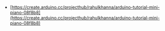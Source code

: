 - [https://create.arduino.cc/projecthub/rahulkhanna/arduino-tutorial-mini-piano-08f8b8](https://create.arduino.cc/projecthub/rahulkhanna/arduino-tutorial-mini-piano-08f8b8)